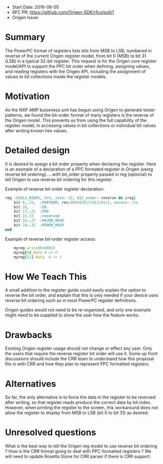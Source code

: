 - Start Date: 2016-08-05
- RFC PR: https://github.com/Origen-SDK/rfcs/pull/1
- Origen Issue: 

# Summary

The PowerPC format of registers lists bits from MSB to LSB, numbered in reverse
of the current Origen register model, from bit 0 (MSB) to bit 31 (LSB) in a typical
32-bit register.  This request is for the Origen core register model/API to
support the PPC bit order when defining, assigning values, and reading registers
with the Origen API, including the assignment of values to bit collections inside
the register models.

# Motivation

As the NXP AMP buiseness unit has begun using Origen to generate tester patterns, 
we found the bit-order format of many registers is the reverse of the Origen model.
This prevents us from using the full capability of the register model, in accessing
values in bit collections or individual bit values after writing known hex values.

# Detailed design

It is desired to assign a bit order property when declaring the register.
Here is an example of a declaration of a PPC formated register in Origen (using
reverse bit ordering).....with bit_order property passed in reg (optional) to 
tell Origen to use reverse bit ordering for this register.

Example of reverse bit-order register declaration:
~~~ruby
reg :SIUL2_MIDR1, 0x4, size: 32, bit_order: reverse do |reg|
	bit 0..15,  :PARTNUM, res:0b0101011101110111, access: :ro
	bit 16,		:ED
	bit 17..21	:PKG
	bit 22.23	:reserved
	bit	24..27  :MAJOR_MASK
	bit 28..31	:MINOR_MASK
end
~~~
Example of reverse bit-order register access:
~~~ruby
	myreg.write(0x0001)
	myreg[0].data # => 0
	myreg[31].data  # => 1
~~~~
# How We Teach This

A small addition to the register guide could easily explain the option to
reverse the bit order, and explain that this is only needed if your device
uses reverse bit ordering such as in most PowerPC register definitions.

Origen guides would not need to be re-organized, and only one example might
need to be supplied to show the user how the feature works.

# Drawbacks

Existing Origen register usage should not change or effect any user.  Only
the users that require the reverse register bit order will use it.  Some
up front discussions should include the CRR team to understand how this
proposal fits in with CRR and how they plan to represent PPC formatted registers.

# Alternatives

So far, the only alternative is to force the data in the register to be reversed
after writing, so that register reads produce the correct data by bit index.
However, when printing the register to the screen, this workaround does not
allow the register to display from MSB to LSB (bit 0 to bit 31) as desired.

# Unresolved questions

What is the best way to tell the Origen reg model to use reverse bit ordering ?
How is the CRR format going to deal with PPC formatted registers ?  We will
need to update Rosetta Stone for CRR parser if there is CRR support.
